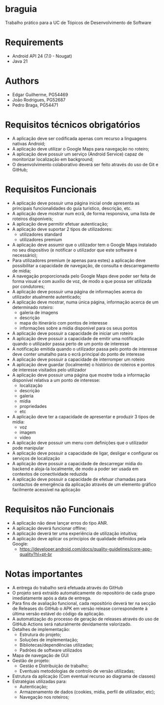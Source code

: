# braguia
Trabalho prático para a UC de Tópicos de Desenvolvimento de Software

# Requirements
 - Android API 24 (7.0 - Nougat)
 - Java 21

# Authors
 - Edgar Guilherme, PG54469
 - João Rodrigues, PG52687
 - Pedro Braga, PG54471

# Requisitos técnicos obrigatórios
* A aplicação deve ser codificada apenas com recurso a linguagens nativas Android; 
* A aplicação deve utilizar o Google Maps para navegação no roteiro; 
* A aplicação deve possuir um serviço (Android Service) capaz de monitorizar localização em background; 
* O desenvolvimento colaborativo deverá ser feito através do uso de Git e GitHub;

# Requisitos Funcionais
* A aplicação deve possuir uma página inicial onde apresenta as principais funcionalidades do guia turístico, descrição, etc. 
* A aplicação deve mostrar num ecrã, de forma responsiva, uma lista de roteiros disponíveis; 
* A aplicação deve permitir efetuar autenticação; 
* A aplicação deve suportar 2 tipos de utilizadores: 
  * utilizadores standard 
  * utilizadores premium 
* A aplicação deve assumir que o utilizador tem o Google Maps instalado no seu dispositivo (e notificar o utilizador que este software é necessário); 
* Para utilizadores premium (e apenas para estes) a aplicação deve possibilitar a capacidade de navegação, de consulta e descarregamento de mídia; 
* A navegação proporcionada pelo Google Maps deve poder ser feita de forma visual e com auxílio de voz, de modo a que possa ser utilizada por condutores;
* A aplicação deve possuir uma página de informações acerca do utilizador atualmente autenticado;
* A aplicação deve mostrar, numa única página, informação acerca de um determinado roteiro: 
  * galeria de imagens 
  * descrição
  * mapa do itinerário com pontos de interesse
  * informações sobre a mídia disponível para os seus pontos
* A aplicação deve possuir a capacidade de iniciar um roteiro
* A aplicação deve possuir a capacidade de emitir uma notificação quando o utilizador passa perto de um ponto de interesse
* A notificação emitida quando o utilizador passa pelo ponto de interesse deve conter umatalho para o ecrã principal do ponto de interesse
* A aplicação deve possuir a capacidade de interromper um roteiro
* A aplicação deve guardar (localmente) o histórico de roteiros e pontos de interesse visitados pelo utilizador
* A aplicação deve possuir uma página que mostre toda a informação disponível relativa a um ponto de interesse: 
  * localização
  * descrição
  * galeria
  * mídia
  * propriedades
  * etc
* A aplicação deve ter a capacidade de apresentar e produzir 3 tipos de mídia: 
  * voz
  * imagem
  * vídeo
* A aplicação deve possuir um menu com definições que o utilizador pode manipular
* A aplicação deve possuir a capacidade de ligar, desligar e configurar os serviços de localização
* A aplicação deve possuir a capacidade de descarregar mídia do backend e aloja-la localmente, de modo a poder ser usada em contextos de conectividade reduzida
* A aplicação deve possuir a capacidade de efetuar chamadas para contactos de emergência da aplicação através de um elemento gráfico facilmente acessível na aplicação

# Requisitos não Funcionais
* A aplicação não deve lançar erros do tipo ANR. 
* A aplicação deverá funcionar offline; 
* A aplicação deverá ter uma experiência de utilização intuitiva; 
* A aplicação deve aplicar os princípios de qualidade definidos pela Google: 
  * https://developer.android.com/docs/quality-guidelines/core-app-quality?hl=pt-br

# Notas importantes

* A entrega do trabalho será efetuada através do GitHub
* O projeto será extraído automaticamente do repositório de cada grupo imediatamente após a data de entrega.
* Para fins de avaliação funcional, cada repositório deverá ter na secção de Releases do GitHub o APK em versão release correspondente à última versão estável do código da aplicação.
* A automatização do processo de geração de releases através do uso de GitHub Actions será naturalmente devidamente valorizado.
* Detalhes de implementação:
  * Estrutura do projeto;
  * Soluções de implementação; 
  * Bibliotecas/dependências utilizadas; 
  * Padrões de software utilizados
* Mapa de navegação de GUI
* Gestão de projeto:
  * Gestão e Distribuição de trabalho;
  * Eventuais metodologias de controlo de versão utilizadas;
* Estrutura da aplicação (Com eventual recurso ao diagrama de classes)
* Estratégias utilizadas para: 
  * Autenticação;
  * Armazenamento de dados (cookies, mídia, perfil de utilizador, etc);
  * Navegação nos roteiros;
